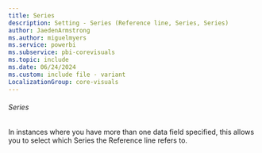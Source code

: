 ```yaml
---
title: Series
description: Setting - Series (Reference line, Series, Series)
author: JaedenArmstrong
ms.author: miguelmyers
ms.service: powerbi
ms.subservice: pbi-corevisuals
ms.topic: include
ms.date: 06/24/2024
ms.custom: include file - variant
LocalizationGroup: core-visuals
---
```

###### Series

In instances where you have more than one data field specified, this allows you to select which Series the Reference line refers to.
